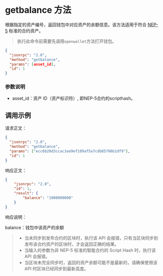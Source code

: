 ﻿# getbalance 方法

根据指定的资产编号，返回钱包中对应资产的余额信息。该方法适用于符合 [NEP-5](https://github.com/neo-project/proposals/blob/master/nep-5.mediawiki) 标准的合约资产。

> 执行此命令前需要先调用`openwallet`方法打开钱包。

```json
{
  "jsonrpc": "2.0",
  "method": "getbalance",
  "params": [asset_id],
  "id": 1
}
```



### 参数说明

* asset_id：资产 ID（资产标识符）, 即NEP-5合约的scripthash。



## 调用示例

请求正文：

```json
{
  "jsonrpc": "2.0",
  "method": "getbalance",
  "params": ["ecc6b20d3ccac1ee9ef109af5a7cdb85706b1df9"],
  "id": 1
}
```

响应正文：

```json
{
    "jsonrpc": "2.0",
    "id": 1,
    "result": {
        "balance": "1000000000"
    }
}
```

响应说明：

balance：钱包中该资产的余额

> * 当未同步到发布合约的区块时，执行该 API 会报错，只有当区块同步到发布该合约资产的区块时，才会返回正确的结果。
> * 当输入的参数为非 NEP-5 标准的智能合约的 Script Hash 时，执行该 API 会报错。
> * 当区块未完全同步时，返回的资产余额可能不是最新的，请确保使用该 API 时区块已经同步到最新高度。
